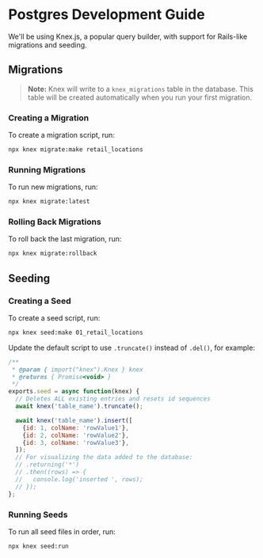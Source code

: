 # Postgres Development Guide

We'll be using Knex.js, a popular query builder, with support for Rails-like migrations and seeding.

## Migrations

> **Note:** Knex will write to a `knex_migrations` table in the database. This table will be created automatically when you run your first migration.

### Creating a Migration

To create a migration script, run:

```sh
npx knex migrate:make retail_locations
```

### Running Migrations

To run new migrations, run:

```sh
npx knex migrate:latest
```

### Rolling Back Migrations

To roll back the last migration, run:

```sh
npx knex migrate:rollback
```

## Seeding

### Creating a Seed

To create a seed script, run:

```sh
npx knex seed:make 01_retail_locations
```

Update the default script to use `.truncate()` instead of `.del()`, for example:

```js
/**
 * @param { import("knex").Knex } knex
 * @returns { Promise<void> } 
 */
exports.seed = async function(knex) {
  // Deletes ALL existing entries and resets id sequences
  await knex('table_name').truncate();

  await knex('table_name').insert([
    {id: 1, colName: 'rowValue1'},
    {id: 2, colName: 'rowValue2'},
    {id: 3, colName: 'rowValue3'},
  ]);
  // For visualizing the data added to the database:
  // .returning('*')
  // .then((rows) => {
  //   console.log('inserted ', rows);
  // });
};
```

### Running Seeds

To run all seed files in order, run:

```sh
npx knex seed:run
```
